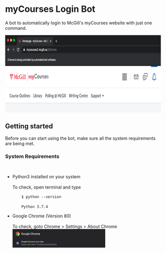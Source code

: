 # myCourses Login Bot
A bot to automatically login to McGill's myCourses website with just one command.

<img src="https://github.com/talha-riaz/myCourses-LoginBot/blob/dev/img/img1.png" height="250" width="800">

<h2> Getting started </h2> 
Before you can start using the bot, make sure all the system requirements are being met.

<h3> System Requirements </h3> <br>
<ul>
  <li> Python3 installed on your system <br>
    <br>
       To check, open terminal and type <br>

        $ python --version

        Python 3.7.4
  </li>
  <li> Google Chrome (Version 80) <br>
    <br>
       To check, goto Chrome > Settings > About Chrome <br>
       <img src="https://github.com/talha-riaz/myCourses-LoginBot/blob/dev/img/img2.png" height="60" width="300">
 
  </li>
</ul>        

